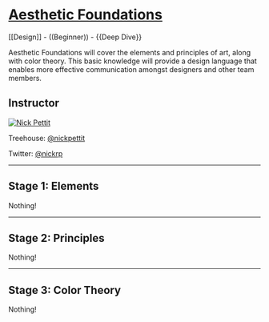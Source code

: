 [Aesthetic Foundations](http://teamtreehouse.com/library/aesthetic-foundations)
===
[[Design]] - ((Beginner)) - {{Deep Dive}}

Aesthetic Foundations will cover the elements and principles of art, along with color theory. This basic knowledge will provide a design language that enables more effective communication amongst designers and other team members.

## Instructor
[![Nick Pettit](https://secure.gravatar.com/avatar/2cc39856b77d968cf12ca83a4e26d58c?s=64 "Nick Pettit")](http://teamtreehouse.com/nickpettit)

Treehouse: [@nickpettit](http://teamtreehouse.com/nickpettit)

Twitter: [@nickrp](http://twitter.com/nickrp)

---

## Stage 1: Elements
Nothing!

---

## Stage 2: Principles
Nothing!

---

## Stage 3: Color Theory
Nothing!
